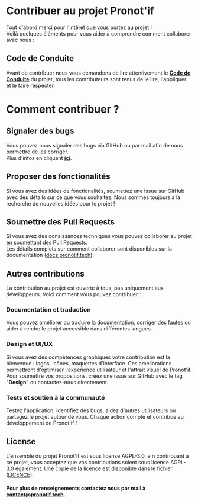 # Contribuer au projet Pronot'if

Tout d'abord merci pour l'intêret que vous portez au projet !<br>
Voilà quelques éléments pour vous aider à comprendre comment collaborer avec nous : 

## Code de Conduite
Avant de contribuer nous vous demandons de lire attentivement le **[Code de Conduite](https://github.com/TGA25dev/Pronotif/blob/main/CODE_OF_CONDUCT.md)** du projet, tous les contributeurs sont tenus de le lire, l'appliquer et le faire respecter. 

# Comment contribuer ?

## Signaler des bugs
Vous pouvez nous signaler des bugs via GitHub ou par mail afin de nous permettre de les corriger.<br>
Plus d'infos en cliquant **[ici](https://github.com/TGA25dev/Pronotif/blob/main/.github/SECURITY.md)**.

## Proposer des fonctionalités
Si vous avez des idées de fonctionalités, soumettez une issue sur GitHub avec des détails sur ce que vous souhaitez. Nous sommes toujours à la recherche de nouvelles idées pour le projet !

## Soumettre des Pull Requests
Si vous avez des conaissances techniques vous pouvez collaborer au projet en soumettant des Pull Requests.<br>
Les détails complets sur comment collaborer sont disponibles sur la documentation ([docs.pronotif.tech](https://docs.pronotif.tech)).

## Autres contributions
La contribution au projet est ouverte à tous, pas uniquement aux développeurs. Voici comment vous pouvez contribuer :

### Documentation et traduction
Vous pouvez améliorer ou traduire la documentation, corriger des fautes ou aider à rendre le projet accessible dans différentes langues.

### Design et UI/UX
Si vous avez des compétences graphiques votre contribution est la bienvenue : logos, icônes, maquettes d'interface. Ces améliorations permettront d'optimiser l'expérience utilisateur et l'attrait visuel de Pronot'if. <br>Pour soumettre vos propositions, créez une issue sur GitHub avec le tag "**Design**" ou contactez-nous directement.

### Tests et soutien à la communauté
Testez l'application, identifiez des bugs, aidez d'autres utilisateurs ou partagez le projet autour de vous. Chaque action compte et contribue au développement de Pronot'if !

## License
L'ensemble du projet Pronot'if est sous license AGPL-3.0. e n contribuant à ce projet, vous acceptez que vos contributions soient sous licence AGPL-3.0 également. Une copie de la licence est disponible dans le fichier ([LICENCE](https://github.com/TGA25dev/Pronotif/blob/main/LICENSE)).

#### Pour plus de renseignements contactez nous par mail à [contact@pronotif.tech](mailto:contact@pronotif.tech).
